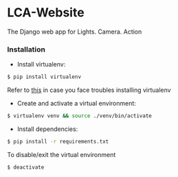 # LCA-Website

The Django web app for Lights. Camera. Action

### Installation
- Install virtualenv:
```bash
$ pip install virtualenv
```   
Refer to [this](https://virtualenv.pypa.io/en/latest/installation.html) in case you face troubles installing virtualenv

- Create and activate a virtual environment:
```bash 
$ virtualenv venv && source ./venv/bin/activate
```

- Install dependencies:
```bash 
$ pip install -r requirements.txt
```

To disable/exit the virtual environment
```bash
$ deactivate
``` 